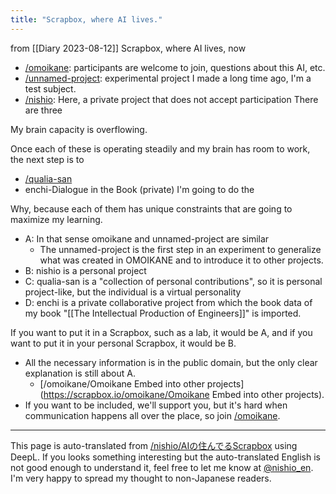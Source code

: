 ```yaml
---
title: "Scrapbox, where AI lives."
---
```


from  [[Diary 2023-08-12]]
Scrapbox, where AI lives, now
- [/omoikane](https://scrapbox.io/omoikane): participants are welcome to join, questions about this AI, etc.
- [/unnamed-project](https://scrapbox.io/unnamed-project): experimental project I made a long time ago, I'm a test subject.
- [/nishio](https://scrapbox.io/nishio): Here, a private project that does not accept participation
There are three

My brain capacity is overflowing.

Once each of these is operating steadily and my brain has room to work, the next step is to
- [/qualia-san](https://scrapbox.io/qualia-san)
- enchi-Dialogue in the Book (private)
I'm going to do the

Why, because each of them has unique constraints that are going to maximize my learning.
- A: In that sense omoikane and unnamed-project are similar
    - The unnamed-project is the first step in an experiment to generalize what was created in OMOIKANE and to introduce it to other projects.
- B: nishio is a personal project
- C: qualia-san is a "collection of personal contributions", so it is personal project-like, but the individual is a virtual personality
- D: enchi is a private collaborative project from which the book data of my book "[[The Intellectual Production of Engineers]]" is imported.

If you want to put it in a Scrapbox, such as a lab, it would be A, and if you want to put it in your personal Scrapbox, it would be B.
- All the necessary information is in the public domain, but the only clear explanation is still about A.
    - [/omoikane/Omoikane Embed into other projects](https://scrapbox.io/omoikane/Omoikane Embed into other projects).
- If you want to be included, we'll support you, but it's hard when communication happens all over the place, so join [/omoikane](https://scrapbox.io/omoikane).


---
This page is auto-translated from [/nishio/AIの住んでるScrapbox](https://scrapbox.io/nishio/AIの住んでるScrapbox) using DeepL. If you looks something interesting but the auto-translated English is not good enough to understand it, feel free to let me know at [@nishio_en](https://twitter.com/nishio_en). I'm very happy to spread my thought to non-Japanese readers.